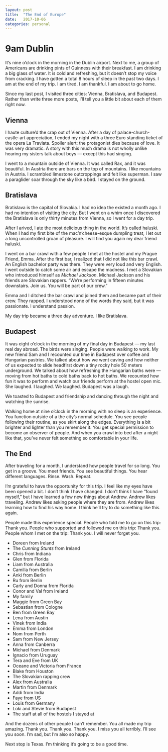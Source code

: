 ```yaml
---
layout: post
title:  "The End of Europe"
date:   2017-10-06
categories: personal
---
```


# 9am Dublin
It’s nine o’clock in the morning in the Dublin airport. Next to me, a group of Americans are drinking pints of Guinness with their breakfast. I am drinking a big glass of water. It is cold and refreshing, but it doesn’t stop my voice from cracking. I have gotten a total 8 hours of sleep in the past two days. I am at the end of my trip. I am tired. I am thankful. I am about to go home.

Since my last post, I visited three cities: Vienna, Bratislava, and Budapest. Rather than write three more posts, I’ll tell you a little bit about each of them right now.

## Vienna
I haute culture’d the crap out of Vienna. After a day of palace-church-castle-art appreciation, I ended my night with a three Euro standing ticket of the opera La Traviata. Spoiler alert: the protagonist dies because of love. It was very dramatic. A story with this much drama is not wholly unlike hearing my sisters talk about boys — except this had singing.

I went to a mountain outside of Vienna. It was called Rax, and it was beautiful. In Austria there are bars on the top of mountains. I like mountains in Austria. I scrambled limestone outcroppings and felt like superman. I saw a paraglider soar through the sky like a bird. I stayed on the ground.

## Bratislava
Bratislava is the capital of Slovakia. I had no idea the existed a month ago. I had no intention of visiting the city. But I went on a whim once I discovered the Bratislava is only thirty minutes from Vienna, so I went for a day trip.

After I arived, I ate the most delicious thing in the world. It’s called haluski. When I had my first bite of the mac’n’cheese-esque dumpling treat, I let out a long uncontrolled groan of pleasure. I will find you again my dear friend haluski.

I went on a bar crawl with a few people I met at the hostel and my Prague Friend, Emma. After the first bar, I realized that I did not like this bar crawl. An English bachelor party was there. They were very loud and very English. I went outside to catch some air and escape the madness. I met a Slovakian who introduced himself as *Michael Jackson*. Michael Jackson and his friends are  Slovakian rappers. “We’re performing in fifteen minutes downstairs. Join us. You will be part of our crew.”

Emma and I ditched the bar crawl and joined them and became part of their crew. They rapped. I understood none of the words they said, but it was passionate. I understand passion.

My day trip became a three day adventure. I like Bratislava.

## Budapest
It was eight o’clock in the morning of my final day in Budapest — my last real day abroad. The birds were singing. People were walking to work. My new friend Sam and I recounted our time in Budapest over coffee and Hungarian pastries. We talked about how we went caving and how neither of us expected to slide headfirst down a tiny rocky hole 50 meters underground. We talked about how refreshing the Hungarian baths were — moving from hot baths to cold baths back to hot baths. We recounted how fun it was to perform and watch our friends perform at the hostel open mic. She laughed. I laughed. We laughed. Budapest was a laugh.

We toasted to Budapest and friendship and dancing through the night and watching the sunrise.

Walking home at nine o’clock in the morning with no sleep is an experience. You function outside of a the city’s normal schedule. You see people following their routine, as you skirt along the edges. Everything is a bit brighter and lighter than you remember it. You get special permission to become an observer of people. And when you crawl into bed after a night like that, you’ve never felt something so comfortable in your life.

## The End
After traveling for a month, I understand how people travel for so long. You get in a groove. You meet friends. You see beautiful things. You hear different languages. Rinse. Wash. Repeat.

I’m grateful to have the opportunity for this trip. I feel like my eyes have been opened a bit. I don’t think I have changed. I don’t think I have “found myself,” but I have learned a few new things about Andrew. Andrew likes traveling. Andrew likes asking people where they are from. Andrew likes learning how to find his way home. I think he’ll try to do something like this again.

People made this experience special. People who told me to go on this trip: Thank you. People who supported and followed me on this trip: Thank you. People whom I met on the trip: Thank you. I will never forget you.

- Doreen from Ireland
- The *Cunning Stunts* from Ireland
- Chris from Indiana
- Glen from Florida
- Liam from Australia
- Camilla from Berlin
- Anki from Berlin
- Ru from Berlin
- Carly and Donna from Florida
- Conor and Val from Ireland
- My family
- Maggie from Green Bay
- Sebastian from Cologne
- Ben from Green Bay
- Lena from Austin
- Vinek from India
- Emma from London
- Nom from Perth
- Sam from New Jersey
- Anna from Canberra
- Michael from Denmark
- Ignacio from Uruguay
- Tera and Eve from UK
- Oceane and Victoria from France
- Blake from Houston
- The Slovakian rapping crew
- Alex from Australia
- Martin from Denmark
- Addi from India
- Faye from US
- Louis from Germany
- Loki and Stevie from Budapest
- The staff at all of the hostels I stayed at

And the dozens of other people I can’t remember. You all made my trip amazing. Thank you. Thank you. Thank you. I miss you all terribly. I’ll see you soon. I’m sad, but I’m also so happy.

Next stop is Texas. I’m thinking it’s going to be a good time.
